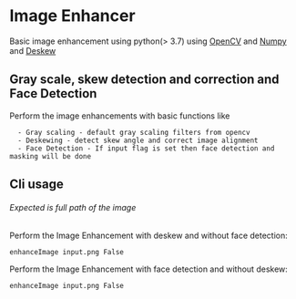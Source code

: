 # Image Enhancer
Basic image enhancement using python(> 3.7) using [OpenCV](https://pypi.org/project/opencv-python/) and 
[Numpy](https://numpy.org/) and [Deskew](https://github.com/sbrunner/deskew)
## Gray scale, skew detection and correction and Face Detection
Perform the image enhancements with basic functions like
~~~
  - Gray scaling - default gray scaling filters from opencv
  - Deskewing - detect skew angle and correct image alignment
  - Face Detection - If input flag is set then face detection and masking will be done 
~~~ 

## Cli usage
###### Expected is full path of the image
Perform the Image Enhancement with deskew and without face detection:
```
enhanceImage input.png False
```

Perform the Image Enhancement with face detection and without deskew:
```
enhanceImage input.png False
```